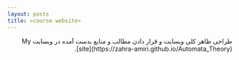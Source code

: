 ```yaml
---
layout: posts
title: «course website»
---
```

<div dir="rtl">
طراحی ظاهر کلی وبسایت و قرار دادن مطالب و منابع بدست آمده در وبسایت
My [site](https://zahra-amiri.github.io/Automata_Theory).
</div>

